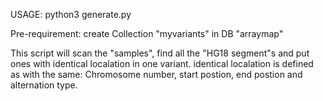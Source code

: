 USAGE: python3 generate.py

Pre-requirement: create Collection "myvariants" in DB "arraymap"

This script will scan the "samples", find all the "HG18 segment"s and put ones with identical localation in one variant.
identical localation is defined as with the same: Chromosome number, start postion, end postion and alternation type.